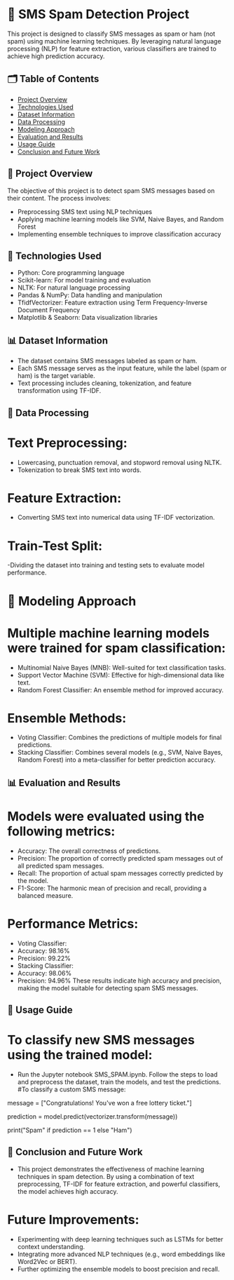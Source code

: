# 📱 SMS Spam Detection Project

This project is designed to classify SMS messages as spam or ham (not spam) using machine learning techniques. By leveraging natural language processing (NLP) for feature extraction, various classifiers are trained to achieve high prediction accuracy.

## 🗂 Table of Contents
- [Project Overview](#Project-overview)
- [Technologies Used](#Technologies-used)
- [Dataset Information](#dataset-information)
- [Data Processing](#data-processing)
- [Modeling Approach](#modeling-approach)
- [Evaluation and Results](#evaluation-and-results)
- [Usage Guide](#usage-guide)
- [Conclusion and Future Work](#conclusion-and-future-work)

## 📌 Project Overview
The objective of this project is to detect spam SMS messages based on their content. The process involves:
- Preprocessing SMS text using NLP techniques
- Applying machine learning models like SVM, Naive Bayes, and Random Forest
- Implementing ensemble techniques to improve classification accuracy

## 🔧 Technologies Used
- Python: Core programming language
- Scikit-learn: For model training and evaluation
- NLTK: For natural language processing
- Pandas & NumPy: Data handling and manipulation
- TfidfVectorizer: Feature extraction using Term Frequency-Inverse Document Frequency
- Matplotlib & Seaborn: Data visualization libraries

## 📊 Dataset Information
- The dataset contains SMS messages labeled as spam or ham.
- Each SMS message serves as the input feature, while the label (spam or ham) is the target variable.
- Text processing includes cleaning, tokenization, and feature transformation using TF-IDF.

## 🧹 Data Processing
# Text Preprocessing:
- Lowercasing, punctuation removal, and stopword removal using NLTK.
- Tokenization to break SMS text into words.
# Feature Extraction:
- Converting SMS text into numerical data using TF-IDF vectorization.
# Train-Test Split:
-Dividing the dataset into training and testing sets to evaluate model performance.

# 🤖 Modeling Approach
# Multiple machine learning models were trained for spam classification:
- Multinomial Naive Bayes (MNB): Well-suited for text classification tasks.
- Support Vector Machine (SVM): Effective for high-dimensional data like text.
- Random Forest Classifier: An ensemble method for improved accuracy.
# Ensemble Methods:
- Voting Classifier: Combines the predictions of multiple models for final predictions.
- Stacking Classifier: Combines several models (e.g., SVM, Naive Bayes, Random Forest) into a meta-classifier for better prediction accuracy.


## 📊 Evaluation and Results
# Models were evaluated using the following metrics:
- Accuracy: The overall correctness of predictions.
- Precision: The proportion of correctly predicted spam messages out of all predicted spam messages.
- Recall: The proportion of actual spam messages correctly predicted by the model.
- F1-Score: The harmonic mean of precision and recall, providing a balanced measure.
# Performance Metrics:
- Voting Classifier:
- Accuracy: 98.16%
- Precision: 99.22%
- Stacking Classifier:
- Accuracy: 98.06%
- Precision: 94.96%
These results indicate high accuracy and precision, making the model suitable for detecting spam SMS messages.


## 🚀 Usage Guide
# To classify new SMS messages using the trained model:
- Run the Jupyter notebook SMS_SPAM.ipynb.
Follow the steps to load and preprocess the dataset, train the models, and test the predictions.
#To classify a custom SMS message:

message = ["Congratulations! You've won a free lottery ticket."]

prediction = model.predict(vectorizer.transform(message))

print("Spam" if prediction == 1 else "Ham")


## 🔮 Conclusion and Future Work
- This project demonstrates the effectiveness of machine learning techniques in spam detection. By using a combination of text preprocessing, TF-IDF for feature extraction, and powerful classifiers, the model achieves high accuracy.

# Future Improvements:
- Experimenting with deep learning techniques such as LSTMs for better context understanding.
- Integrating more advanced NLP techniques (e.g., word embeddings like Word2Vec or BERT).
- Further optimizing the ensemble models to boost precision and recall.

